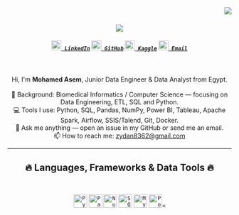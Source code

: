<!-- README.md (HTML allowed in GitHub README) -->
<img align="right" src="https://visitor-badge.laobi.icu/badge?page_id=mohamed-zedan.mohamed-zedan">

<h1 align="center">
  <a href="https://git.io/typing-svg">
    <img src="https://readme-typing-svg.herokuapp.com/?lines=Hello,+There!+👋;This+is+Mohamed+Asem....;Data+Analyst+%26+Junior+Data+Engineer&center=true&size=30">
  </a>
</h1>

<h5 align="center">
  <code><a href="https://www.linkedin.com/in/mohamed-asem-649640300/" title="LinkedIn Profile"><img width="22" src="https://cdn.jsdelivr.net/gh/devicons/devicon/icons/linkedin/linkedin-plain.svg"> LinkedIn</a></code>
  <code><a href="https://github.com/mohamed-zedan" title="GitHub Profile"><img width="22" src="https://cdn.jsdelivr.net/gh/devicons/devicon/icons/github/github-original.svg"> GitHub</a></code>
  <code><a href="https://kaggle.com" title="Kaggle (optional)"><img width="22" src="https://cdn.jsdelivr.net/gh/devicons/devicon/icons/kaggle/kaggle-original.svg"> Kaggle</a></code>
  <code><a href="mailto:zydan8362@gmail.com" title="Email"><img width="22" src="https://cdn.jsdelivr.net/gh/devicons/devicon/icons/google/google-original.svg"> Email</a></code>
</h5>
<br>

<p align="center">
  Hi, I'm <b>Mohamed Asem</b>, Junior Data Engineer & Data Analyst from Egypt.
  <br><br>
  🎯 Background: Biomedical Informatics / Computer Science — focusing on Data Engineering, ETL, SQL and Python.
  <br>
  💻 Tools I use: Python, SQL, Pandas, NumPy, Power BI, Tableau, Apache Spark, Airflow, SSIS/Talend, Git, Docker.
  <br>
  💬 Ask me anything — open an issue in my GitHub or send me an email.
  <br>
  📫 How to reach me: <a href="mailto:zydan8362@gmail.com">zydan8362@gmail.com</a>
</p>

<hr>
<h2 align="center">🔥 Languages, Frameworks & Data Tools 🔥</h2>
<br>
<p align="center">
  <!-- icons from devicon CDN (may load automatically on GitHub) -->
  <code><img title="Python" height="30" src="https://cdn.jsdelivr.net/gh/devicons/devicon/icons/python/python-original.svg"></code>
  <code><img title="Pandas" height="30" src="https://cdn.jsdelivr.net/gh/devicons/devicon/icons/pandas/pandas-original.svg"></code>
  <code><img title="NumPy" height="30" src="https://cdn.jsdelivr.net/gh/devicons/devicon/icons/numpy/numpy-original.svg"></code>
  <code><img title="SQL (PostgreSQL)" height="30" src="https://cdn.jsdelivr.net/gh/devicons/devicon/icons/postgresql/postgresql-original.svg"></code>
  <code><img title="MySQL" height="30" src="https://cdn.jsdelivr.net/gh/devicons/devicon/icons/mysql/mysql-original.svg"></code>
  <code><img title="Power BI" height="30" src="https://raw.githubusercontent.com/simple-icons/simple-icons/develop/icons/microsoftpowerbi.svg"><
